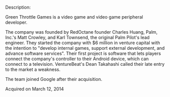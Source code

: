 Description:

Green Throttle Games is a video game and video game peripheral developer.

The company was founded by RedOctane founder Charles Huang, Palm, Inc.'s Matt Crowley, and Karl Townsend, the original Palm Pilot's lead engineer. They started the company with $6 million in venture capital with the intention to "develop internal games, support external development, and advance software services". Their first project is software that lets players connect the company's controller to their Android device, which can connect to a television. VentureBeat's Dean Takahashi called their late entry to the market a weakness.

The team joined Google after their acquisition.

Acquired on March 12, 2014